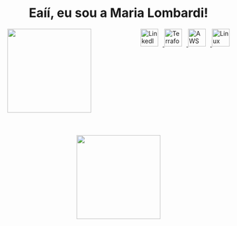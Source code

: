 <div align="center">
  <strong>
    <h1>Eaíí, eu sou a Maria Lombardi!</h1>
  </strong>
</div>

<div style="display: flex; justify-content: space-between;">
  <div>
    <a href="https://github.com/duda30">
      <img height="190em" src="https://github-readme-stats.vercel.app/api?username=duda30&show_icons=true&theme=dracula&include_all_commits=true&count_private=true"/>
    </a>
  </div>
  <div>
    <a href="https://www.linkedin.com/in/mslombardi/">
      <img src="https://image.url.to/linkedin-icon.png" alt="LinkedIn" height="40" style="margin-right: 10px;" />
    </a>
    <a href="https://www.terraform.io/">
      <img src="https://image.url.to/terraform-icon.png" alt="Terraform" height="40" style="margin-right: 10px;" />
    </a>
    <a href="https://aws.amazon.com/">
      <img src="https://image.url.to/aws-icon.png" alt="AWS" height="40" style="margin-right: 10px;" />
    </a>
    <a href="https://www.linuxfoundation.org/">
      <img src="https://image.url.to/linux-foundation-icon.png" alt="Linux Foundation" height="40" />
    </a>
  </div>
</div>

<br>
<br>
<br>

<div style="text-align: center;">
  <img height="190em" src="https://github-readme-stats.vercel.app/api/top-langs/?username=duda30&layout=compact&langs_count=7&theme=dracula">
</div>

